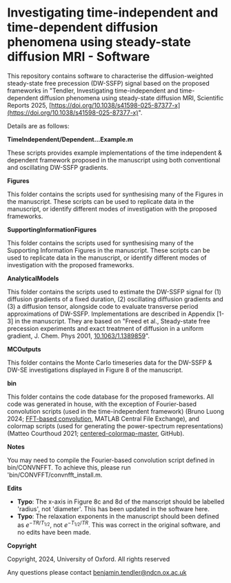 #  Investigating time-independent and time-dependent diffusion phenomena using steady-state diffusion MRI - Software
This repository contains software to characterise the diffusion-weighted steady-state free precession (DW-SSFP) signal based on the proposed frameworks in "Tendler, Investigating time-independent and time-dependent diffusion phenomena using steady-state diffusion MRI, Scientific Reports 2025, [https://doi.org/10.1038/s41598-025-87377-x](https://doi.org/10.1038/s41598-025-87377-x)".

Details are as follows:

**TimeIndependent/Dependent...Example.m**

These scripts provides example implementations of the time independent & dependent framework proposed in the manuscript using both conventional and oscillating DW-SSFP gradients.

**Figures**

This folder contains the scripts used for synthesising many of the Figures in the manuscript. These scripts can be used to replicate data in the manuscript, or identify different modes of investigation with the proposed frameworks. 

**SupportingInformationFigures**

This folder contains the scripts used for synthesising many of the Supporting Information Figures in the manuscript. These scripts can be used to replicate data in the manuscript, or identify different modes of investigation with the proposed frameworks. 

**AnalyticalModels**

This folder contains the scripts used to estimate the DW-SSFP signal for (1) diffusion gradients of a fixed duration, (2) oscillating diffusion gradients and (3) a diffusion tensor, alongside code to evaluate transverse period approximations of DW-SSFP. Implementations are described in Appendix [1-3] in the manuscript. They are based on "Freed et al., Steady-state free precession experiments and exact treatment of diffusion in a uniform gradient, J. Chem. Phys 2001, [10.1063/1.1389859](https://doi.org/10.1063/1.1389859)".

**MCOutputs**

This folder contains the Monte Carlo timeseries data for the DW-SSFP & DW-SE investigations displayed in Figure 8 of the manuscript.

**bin**

This folder contains the code database for the proposed frameworks. All code was generated in house, with the exception of Fourier-based convolution scripts (used in the time-independent framework) (Bruno Luong 2024; [FFT-based convolution](https://www.mathworks.com/matlabcentral/fileexchange/24504-fft-based-convolution), MATLAB Central File Exchange), and colormap scripts (used for generating the power-spectrum representations) (Matteo Courthoud 2021; [centered-colormap-master](https://github.com/matteocourthoud/centered-colormap?tab=readme-ov-file), GitHub).

**Notes**

You may need to compile the Fourier-based convolution script defined in bin/CONVNFFT. To achieve this, please run 'bin/CONVFFT/convnfft_install.m.

**Edits**

- **Typo**: The x-axis in Figure 8c and 8d of the manscript should be labelled 'radius', not 'diameter'. This has been updated in the software here.
- **Typo**: The relaxation exponents in the manuscript should been defined as $e^{-TR/T_{1/2}}$, not $e^{-T_{1/2}/TR}$. This was correct in the original software, and no edits have been made.

**Copyright**

Copyright, 2024, University of Oxford. All rights reserved

Any questions please contact benjamin.tendler@ndcn.ox.ac.uk

